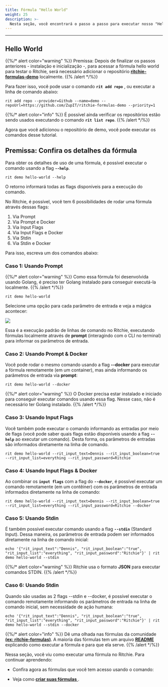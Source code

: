 ```yaml
---
title: Fórmula "Hello World"
weight: 25
description: >-
  Nesta seção, você encontrará o passo a passo para executar nosso "Hello World".
---
```


---

## Hello World

{{%/* alert color="warning" %}}
  Premissa: Depois de finalizar os passos anteriores -  instalação e inicialização -,  para acessar a fórmula hello world para testar o Ritchie, será necessário adicionar o repositório [**ritchie-formulas-demo**](https://github.com/ZupIT/ritchie-formulas-demo) localmente.
{{% /alert */%}}

Para fazer isso, você pode usar o comando **`rit add repo`** , ou executar a linha de comando abaixo:

```text
rit add repo --provider=Github --name=demo --repoUrl=https://github.com/ZupIT/ritchie-formulas-demo --priority=1
```

{{%/* alert color="info" %}}
  É possível ainda verificar os repositórios estão sendo usados executando o comando **`rit list repo`**.
{{% /alert */%}}

Agora que você adicionou o repositório de demo, você pode executar os comandos desse tutorial.

## Premissa: Confira os detalhes da fórmula

Para obter os detalhes de uso de uma fórmula, é possível executar o comando usando a flag **`--help`**.

```text
rit demo hello-world --help
```
O retorno informará todas as flags disponíveis para a execução do comando.

No Ritchie, é possível, você tem 6 possibilidades de rodar uma fórmula através dessas flags: 
1. Via Prompt 
2. Via Prompt e Docker 
3. Via Input Flags
4. Via Input Flags e Docker
5. Via Stdin
6. Via Stdin e Docker 

Para isso, escreva um dos comandos abaixo:

### Caso 1: Usando Prompt


{{%/* alert color="warning" %}}
  Como essa fórmula  foi desenvolvida usando Golang, é preciso ter Golang instalado para conseguir  executá-la localmente.
{{% /alert */%}}


```text
rit demo hello-world
```
Selecione uma opção para cada parâmetro de entrada e veja a mágica acontecer:

![](/docs/large-gif-1054x366-.gif)

Essa é a execução padrão de linhas de comando no Ritchie, executando fórmulas localmente através de **prompt** (interagindo com o CLI no terminal) para informar os parâmetros de entrada.

### Caso 2: Usando Prompt & Docker

Você pode rodar o mesmo comando usando a flag **--docker** para executar a fórmula remotamente (em um container), mas ainda informando os parâmetros de entrada via **prompt**:


```text
rit demo hello-world --docker
```

{{%/* alert color="warning" %}}
  O Docker precisa estar instalado e iniciado para conseguir executar comandos usando essa flag.
Nesse caso, não é necessário ter Golang instalado.
{{% /alert */%}}

### Caso 3: Usando Input Flags

Você também pode executar o comando informando as entradas por meio de flags (você pode saber quais flags estão disponíveis usando  a flag **`--help`** ao executar um comando). Desta forma, os parâmetros de entradas são informados diretamente na linha de comando.


```text
rit demo hello-world --rit_input_text=Dennis --rit_input_boolean=true --rit_input_list=everything --rit_input_password=Ritchie
```

### Caso 4: Usando Input Flags & Docker

Ao combinar os **`input flags`** com a flag do **`--docker`**, é possível executar um comando remotamente (em um contêiner) com os parâmetros de entrada informados diretamente na linha de comando:


```text
rit demo hello-world --rit_input_text=Dennis --rit_input_boolean=true --rit_input_list=everything --rit_input_password=Ritchie --docker
```

### Caso 5: Usando Stdin

É também possível executar comando usando a flag **`--stdin`** (Standard Input). Dessa maneira, os parâmetros de entrada podem ser informados diretamente na linha de comando inicial:


```text
echo '{"rit_input_text":"Dennis", "rit_input_boolean":"true", "rit_input_list":"everything", "rit_input_password":"Ritchie"}' | rit demo hello-world --stdin
```
{{%/* alert color="warning" %}}
  Ritchie usa o formato **JSON** para executar comandos STDIN.
{{% /alert */%}}

### Caso 6: Usando Stdin

Quando são usadas as 2 flags --stdin e --docker, é possível executar o comando remotamente informando os parâmetros de entrada na linha de comando inicial, sem necessidade de ação humana:


```text
echo '{"rit_input_text":"Dennis", "rit_input_boolean":"true", "rit_input_list":"everything", "rit_input_password":"Ritchie"}' | rit demo hello-world --stdin --docker
```
{{%/* alert color="info" %}}
  Dê uma olhada nas fórmulas da comunidade [**(ex: ritchie-formulas)**](https://github.com/ZupIT/ritchie-formulas). 
A maioria das fórmulas tem um arquivo [**README**](https://github.com/ZupIT/ritchie-formulas/tree/master/demo/hello-world) explicando como executar a fórmula e para que ela serve.
{{% /alert */%}}

Nessa seção, você viu como executar uma fórmula no Ritchie. Para continuar aprendendo:

- Confira agora as fórmulas que você tem acesso usando o comando: 


- Veja como [**criar suas fórmulas** ](/docs-ritchie/pt-br/tutoriais/fórmulas/como-criar-fórmulas/).


